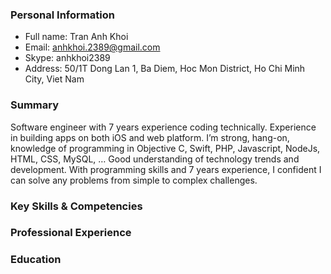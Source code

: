 ### Personal Information

- Full name: Tran Anh Khoi
- Email: anhkhoi.2389@gmail.com 
- Skype: anhkhoi2389
- Address: 50/1T Dong Lan 1, Ba Diem, Hoc Mon District, Ho Chi Minh City, Viet Nam

### Summary
Software engineer with 7 years experience coding technically. Experience in building apps on both iOS and web platform. I’m strong, hang-on, knowledge of programming in Objective C, Swift, PHP, Javascript, NodeJs, HTML, CSS, MySQL, … Good understanding of technology trends and development. With programming skills and 7 years experience, I confident I can solve any problems from simple to complex challenges.

### Key Skills & Competencies

### Professional Experience

### Education


<!--
**anhkhoi/anhkhoi** is a ✨ _special_ ✨ repository because its `README.md` (this file) appears on your GitHub profile.

Here are some ideas to get you started:

- 🔭 I’m currently working on ...
- 🌱 I’m currently learning ...
- 👯 I’m looking to collaborate on ...
- 🤔 I’m looking for help with ...
- 💬 Ask me about ...
- 📫 How to reach me: ...
- 😄 Pronouns: ...
- ⚡ Fun fact: ...
-->
